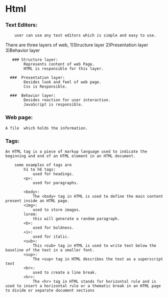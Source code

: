 # Html

### Text Editors:
        user can use any text editors which is simple and easy to use.

There are three layers of web,
        1)Structure layer
        2)Presentation layer
        3)Behavior layer

       ### Structure layer:
            Represents content of web Page.
            HTML is responsible for this layer.

      ###  Presentation layer:
            Desides look and feel of web page.
            Css is Responsible.

      ###  Behavior layer:
            Desides reaction for user interaction.
            JavaScript is responsible.

### Web page:
    A file  which holds the information.

### Tags:
    An HTML tag is a piece of markup language used to indicate the beginning and end of an HTML element in an HTML document.

        some examples of tags are
            h1 to h6 tags:
                used for headings.
            <p>:
                used for paragraphs.
            
            <body>:
                The <body> tag in HTML is used to define the main content present inside an HTML page.
            <img>:
                used to store images.
            lorem:
                this will generate a random paragraph.
            <b>:
                used for boldness.
            <i>:
                used for italic.
            <sub>:
                This <sub> tag in HTML is used to write text below the baseline of the text in a smaller font.
            <sup>:
                The <sup> tag in HTML describes the text as a superscript text
            <br>:
                used to create a line break.
            <hr>:
                The <hr> tag in HTML stands for horizontal rule and is used to insert a horizontal rule or a thematic break in an HTML page to divide or separate document sections
